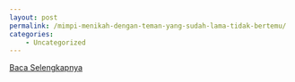```yaml
---
layout: post
permalink: /mimpi-menikah-dengan-teman-yang-sudah-lama-tidak-bertemu/
categories:
    - Uncategorized
---
```


[Baca Selengkapnya](/04)